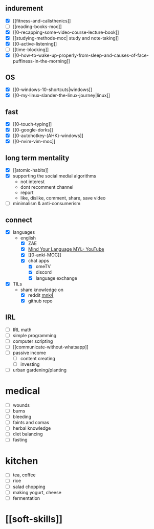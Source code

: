 ## indurement
- [x] [[fitness-and-calisthenics]]
- [ ] [[reading-books-moc]]
- [x] [[0-recapping-some-video-course-lecture-book]]
- [x] [[studying-methods-moc| study and note-taking]]
- [x] [[0-active-listening]]
- [ ] [[time-blocking]]
- [x] [[0-how-to-wake-up-properly-from-sleep-and-causes-of-face-puffiness-in-the-morning]]

## OS
- [x] [[0-windows-10-shortcuts|windows]]
- [x] [[0-my-linux-slander-the-linux-journey|linux]]
## fast
- [x] [[0-touch-typing]]
- [x] [[0-google-dorks]]
- [x] [[0-autohotkey-(AHK)-windows]]
- [x] [[0-nvim-vim-moc]]

## long term mentality
- [x] [[atomic-habits]]
- [x] supporting the social medial algorithms
	- not interest
	- dont recomment channel
	- report
	- like, dislike, comment, share, save video
- [ ] minimalism & anti-consumerism

## connect
- [x] languages
	- english
		- [x] ZAE
		- [x] [Mind Your Language MYL- YouTube](https://www.youtube.com/@mindyourlanguage4359/videos)
		- [x] [[0-anki-MOC]]
		- [x] chat apps
			- [x] omeTV
			- [x] discord
			- [x] language exchange
- [x] TILs
	- share knowledge on 
		- [x] reddit [mnk4](https://www.reddit.com/r/mnk4/)
		- [x] github repo
## IRL
- [ ] IRL math
- [ ] simple programming 
- [ ] computer scripting
- [ ] [[communicate-without-whatsapp]]
- [ ] passive income
	- [ ] content creating
	- [ ] investing
- [ ] urban gardening/planting

# medical
- [ ] wounds
- [ ] burns
- [ ] bleeding
- [ ] faints and comas
- [ ] herbal knowledge
- [ ] diet balancing
- [ ] fasting

# kitchen
- [ ] tea, coffee
- [ ] rice
- [ ] salad chopping
- [ ] making yogurt, cheese
- [ ] fermentation

# [[soft-skills]]